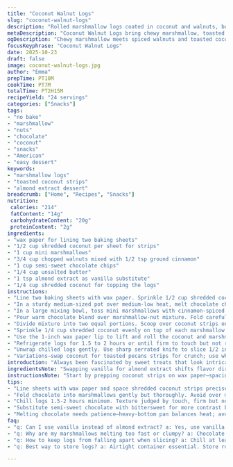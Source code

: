```yaml
---
title: "Coconut Walnut Logs"
slug: "coconut-walnut-logs"
description: "Rolled marshmallow logs coated in coconut and walnuts, bound by melted chocolate and butter. Chill and slice for chewy, nutty bites. A quick no-bake treat with a twist of spiced nuts instead of plain walnuts and a hint of almond extract swapping out vanilla. Texture contrast between toasted coconut strips and gooey marshmallow, with chocolate holding it all together. Cool in fridge until firm but pliable enough to slice clean. A nostalgic flavor profile reimagined with a touch of cinnamon in nuts. Great for last-minute guests or snack stash."
metaDescription: "Coconut Walnut Logs bring chewy marshmallow, toasted coconut strips, and spiced nuts bound by glossy chocolate; chill well then slice for rich nutty bites."
ogDescription: "Chewy marshmallow meets spiced walnuts and toasted coconut strips in chocolate-bound logs. Chill thoroughly, slice clean, snack on layered textures and warmth."
focusKeyphrase: "Coconut Walnut Logs"
date: 2025-10-23
draft: false
image: coconut-walnut-logs.jpg
author: "Emma"
prepTime: PT10M
cookTime: PT7M
totalTime: PT2H15M
recipeYield: "24 servings"
categories: ["Snacks"]
tags:
- "no bake"
- "marshmallow"
- "nuts"
- "chocolate"
- "coconut"
- "snacks"
- "American"
- "easy dessert"
keywords:
- "marshmallow logs"
- "toasted coconut strips"
- "almond extract dessert"
breadcrumb: ["Home", "Recipes", "Snacks"]
nutrition: 
 calories: "214"
 fatContent: "14g"
 carbohydrateContent: "20g"
 proteinContent: "2g"
ingredients:
- "wax paper for lining two baking sheets"
- "1/2 cup shredded coconut per sheet for strips"
- "1 cup mini marshmallows"
- "3/4 cup chopped walnuts mixed with 1/2 tsp ground cinnamon"
- "1 cup semi-sweet chocolate chips"
- "1/4 cup unsalted butter"
- "1 tsp almond extract as vanilla substitute"
- "1/4 cup shredded coconut for topping the logs"
instructions:
- "Line two baking sheets with wax paper. Sprinkle 1/2 cup shredded coconut on each sheet in a 3 x 10-inch strip, leaving a 1-inch gap between strips and edges. Sets the base and adds both texture and barrier to sticky marshmallow later. Toasting coconut before use intensifies flavor but not essential here."
- "In a sturdy medium-sized pot over medium-low heat, melt chocolate chips and butter together. Stir constantly to avoid scorching chocolate; watch as chips soften then slick into thick glossy chocolate sauce. Once fully melted, pull from heat, stir in almond extract instead of vanilla. Cool 3 to 5 minutes until just warm; if too hot, marshmallows will melt too fast or clump."
- "In a large mixing bowl, toss mini marshmallows with cinnamon-spiced walnuts. Using spiced nuts adds warmth and complexity. Regular walnuts fine but bland. Mix thoroughly so nuts are evenly distributed before chocolate hits."
- "Pour warm chocolate blend over marshmallow-nut mixture. Fold carefully with silicone spatula or sturdy wooden spoon until every marshmallow mound is slick and chocolate-coated. Don’t over-stir or crush marshmallows; goal is coating, not breakage. The texture is key here—soft but intact marshmallows."
- "Divide mixture into two equal portions. Scoop over coconut strips on each baking sheet. Spread gently but keep shape along strips."
- "Sprinkle 1/4 cup shredded coconut evenly on top of each marshmallow mound. This adds a final layer of chew and coconut aroma."
- "Use the 1-inch wax paper lip to lift and roll the coconut and marshmallow mixture tightly into logs. Tuck ends in like candy wrappers. Rolling loosens excess air pockets, compacts logs for cleaner slicing later."
- "Refrigerate logs for 1.5 to 2 hours or until firm to touch but not rock hard. Chill signals time to chill but texture is better judged by feel. If too soft, will smear when sliced; too hard, log fractures."
- "Unwrap chilled logs gently. Use sharp serrated knife to slice 1/2 inch rounds. Clean cuts without squish come when logs are properly chilled. Store cookies airtight at room temp up to 2 days or refrigerated for 4."
- "Variations—swap coconut for toasted pecans strips for crunch; use white chocolate and orange extract for citrus twist. Watch for melting times with different chocolates."
introduction: "Always been fascinated by sweet treats that look intricate but skip the oven. Coconut and marshmallow combo is nostalgic yet adaptable. I swapped out the vanilla—the usual suspect—for almond extract; subtle change, big impact. Cinnamon in walnuts adds unexpected warmth that cuts the sweetness. Rolling logs tight matters—helps slice clean. You want that glossy sheen on chocolate, signal it’s melted just right. Clumping marshmallows is a rookie mistake. Cool the chocolate a bit first—do not rush. The coconut strips set a firm bed and flirt with crunch. Slice logs too soon and you’ll end up with a gooey mess; chill patience pays off. Great little bites for a crowd or afternoon muse."
ingredientsNote: "Swapping vanilla for almond extract shifts flavor direction but keep it mild, too much overwhelms. Cinnamon is optional but adds a layer of warmth that pairs well with nuts and chocolate. Use unsalted butter to keep control of sodium levels. Semi-sweet chocolate provides balance against sugary marshmallows, bittersweet can overpower here unless you want that contrast. Toasted coconut strips can be swapped with finely chopped pecans if you crave crunch, but be mindful they won’t bind the logs the same way. Mini marshmallows must be fresh; stale ones don’t melt well and result in a gritty texture. Common mistake: not waiting for chocolate to cool before mixing; marshmallows could prematurely melt and turn gluey. Use wax paper with a one-inch lip to make rolling manageable and neat. Have a sharp serrated knife ready—dull blades will squish logs."
instructionsNote: "Start by prepping coconut strips on wax paper—spacing matters to prevent merging logs later. Melt chocolate and butter slowly; a heavy-bottom pan avoids hot spots and burning. Stir frequently; when chocolate glides off spoon thick and shiny, it's ready. Pull off heat and add extract; letting it cool 3-5 minutes prevents marshmallows from melting too fast. Toss marshmallows with nuts; cinnamon works magic but optional. Coat with chocolate gently; mixing too vigorously crushes marshmallows ruining texture. Spoon half mixture onto coconut strips receptive base. Sprinkle more coconut on top—it’s not just decoration; helps binding and adds chew. Use wax paper lip to roll logs tightly, folding ends gives neat, contained logs. Chill at least 1.5 hours; texture improves with muscle memory—logs should feel firm but not brittle. Slicing when too soft? You’ll get sticky, misshapen rounds like my first disastrous batch. Keep serrated knife warm by dipping in hot water, then wipe dry for cleaner cuts. Store logs airtight; refrigerate or room temp short term. Idea: introduce nutmeg and a pinch of chili flakes for heat-sweet balance—tried and liked."
tips:
- "Line sheets with wax paper and space shredded coconut strips precisely 1 inch apart to avoid logs merging. Toast coconut lightly first for bit more crunch. Use butter and chocolate melt slowly over medium-low heat, stir constantly. Chocolate changes texture, goes glossy then thick smooth. Don’t rush cooling or marshmallows melt too fast, clump up. Almond extract swaps vanilla easy but use sparingly—overpowers fast. Toss nuts with cinnamon before folding; cinnamon adds warmth, check evenly coated."
- "Fold chocolate into marshmallows gently but thoroughly. Avoid over mixing or crushing marshmallows—texture dies quickly. Use large silicone spatula or wooden spoon. Scoop mixture evenly over coconut strips, spread gently. Sprinkle extra coconut on top before rolling; helps bind and adds chew aroma. Use wax paper lip to roll tightly; tuck ends like candy wrappers to trap air pockets and compact logs for better slicing later."
- "Chill logs 1.5-2 hours minimum. Texture judged by touch, firm but not rock hard. Too soft means slicing mess, gooey rounds; too hard leads to fractured logs. Refrigeration keeps shape longer but can dry edges if wrapped poorly. Use serrated knife warmed in hot water, wiped dry, for cleaner cuts. Sharp, warm blade cuts slicker through marshmallow, no squish. Logs store well airtight 2 days room temp or 4 refrigerated; protects from moisture changes."
- "Substitute semi-sweet chocolate with bittersweet for more contrast but watch melting times carefully, burns faster. Toasted coconut strips can swap with chopped toasted pecans for crunch variation but nuts don’t bind same way. Mini marshmallows must be fresh; stale ones crumble or create gritty texture. Cinnamon optional but brings layered warmth, try nutmeg plus pinch chili flakes alternative twist; unexpected pairings work here for flavor depth."
- "Melting chocolate needs patience—heavy-bottom pan balances heat; avoid hotspots that scorch. Chocolate looks glossy then thickens slightly before removal; timing tricky but audible sizzling stops. Add almond extract after chocolate slightly cools to avoid volatility loss. Mixing chocolate and marshmallows when too hot? Marshmallows melt unevenly, gluey mess. Rolling on wax paper helps log shape stay consistent; use edges to help tuck ends before chilling for neat rolls."
faq:
- "q: Can I use vanilla instead of almond extract? a: Yes, use vanilla but almond extract changes profile; vanilla is milder here. Add after chocolate melts but cools a bit. Vanilla won’t clash but less warm complexity. Adjust amounts slightly."
- "q: Why are my marshmallows melting too fast or clumpy? a: Chocolate too hot, pouring straight from heat. Cool chocolate 3-5 mins before mixing. Over stirring crushes marshmallows; mix gently. Fresh mini marshmallows better; stale ones break down. Use low heat to melt chocolate butter combo."
- "q: How to keep logs from falling apart when slicing? a: Chill at least 1.5 hours at fridge temps. Feel logs firm, pliable but not hard. Roll tightly, tuck ends to trap air pockets. Use warm serrated knife dipped in hot water and wiped. Slice gently, clean cuts help. Avoid slicing too soon."
- "q: Best way to store logs? a: Airtight container essential. Store room temp up to 2 days or refrigerate 4 days max. Refrigeration firmer but edges dry without wrap. Avoid moisture exposure; wax paper or plastic wrap recommended. Can freeze rolls wrapped tight but texture changes."

---
```

